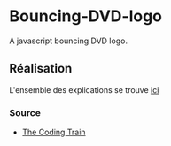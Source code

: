 # Bouncing-DVD-logo
A javascript bouncing DVD logo.

## Réalisation
L'ensemble des explications se trouve [ici](https://negrel.wordpress.com/blog/)

### Source

* [The Coding Train](https://thecodingtrain.com/)
